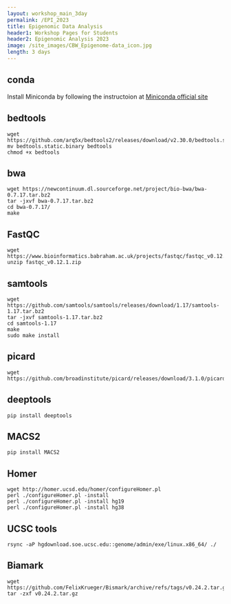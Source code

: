 ```yaml
---
layout: workshop_main_3day
permalink: /EPI_2023
title: Epigenomic Data Analysis
header1: Workshop Pages for Students
header2: Epigenomic Analysis 2023
image: /site_images/CBW_Epigenome-data_icon.jpg
length: 3 days
---
```

## conda
Install Miniconda by following the instructoion at [Miniconda official site](https://docs.conda.io/en/main/miniconda.html)
## bedtools
```
wget https://github.com/arq5x/bedtools2/releases/download/v2.30.0/bedtools.static.binary
mv bedtools.static.binary bedtools
chmod +x bedtools
```
## bwa
```
wget https://newcontinuum.dl.sourceforge.net/project/bio-bwa/bwa-0.7.17.tar.bz2
tar -jxvf bwa-0.7.17.tar.bz2
cd bwa-0.7.17/
make
```
## FastQC
```
wget https://www.bioinformatics.babraham.ac.uk/projects/fastqc/fastqc_v0.12.1.zip
unzip fastqc_v0.12.1.zip
```
## samtools
```
wget https://github.com/samtools/samtools/releases/download/1.17/samtools-1.17.tar.bz2
tar -jxvf samtools-1.17.tar.bz2
cd samtools-1.17
make
sudo make install
```
## picard
```
wget https://github.com/broadinstitute/picard/releases/download/3.1.0/picard.jar
```
## deeptools
```
pip install deeptools
```
## MACS2
```
pip install MACS2
```
## Homer
```
wget http://homer.ucsd.edu/homer/configureHomer.pl
perl ./configureHomer.pl -install
perl ./configureHomer.pl -install hg19
perl ./configureHomer.pl -install hg38
```
## UCSC tools
```
rsync -aP hgdownload.soe.ucsc.edu::genome/admin/exe/linux.x86_64/ ./
```
## Biamark
```
wget https://github.com/FelixKrueger/Bismark/archive/refs/tags/v0.24.2.tar.gz
tar -zxf v0.24.2.tar.gz
```
